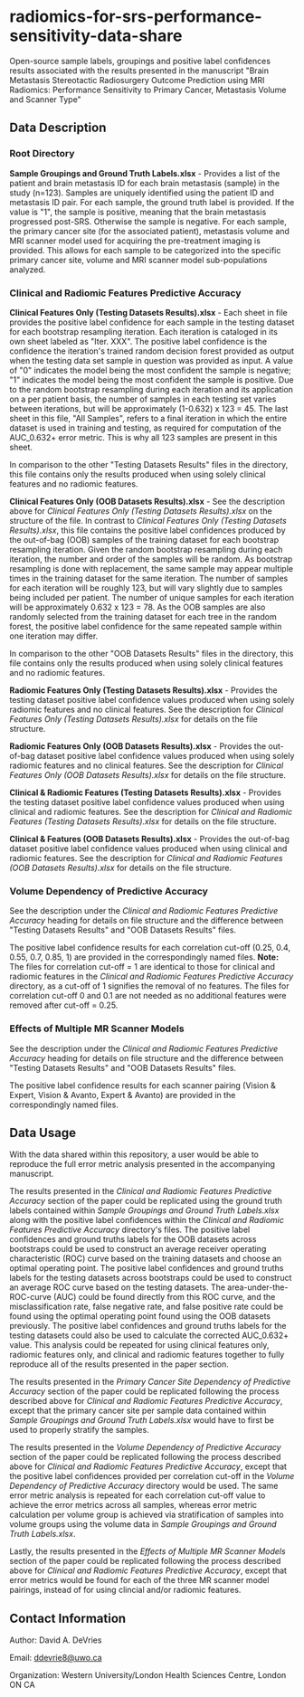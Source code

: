 # radiomics-for-srs-performance-sensitivity-data-share
Open-source sample labels, groupings and positive label confidences results associated with the results presented in the manuscript "Brain Metastasis Stereotactic Radiosurgery Outcome Prediction using MRI Radiomics: Performance Sensitivity to Primary Cancer, Metastasis Volume and Scanner Type"

## Data Description

### Root Directory
**Sample Groupings and Ground Truth Labels.xlsx** - Provides a list of the patient and brain metastasis ID for each brain metastasis (sample) in the study (n=123). Samples are uniquely identified using the patient ID and metastasis ID pair. For each sample, the ground truth label is provided. If the value is "1", the sample is positive, meaning that the brain metastasis progressed post-SRS. Otherwise the sample is negative. For each sample, the primary cancer site (for the associated patient), metastasis volume and MRI scanner model used for acquiring the pre-treatment imaging is provided. This allows for each sample to be categorized into the specific primary cancer site, volume and MRI scanner model sub-populations analyzed.

### Clinical and Radiomic Features Predictive Accuracy
**Clinical Features Only (Testing Datasets Results).xlsx** - Each sheet in file provides the positive label confidence for each sample in the testing dataset for each bootstrap resampling iteration. Each iteration is cataloged in its own sheet labeled as "Iter. XXX". The positive label confidence is the confidence the iteration's trained random decision forest provided as output when the testing data set sample in question was provided as input. A value of "0" indicates the model being the most confident the sample is negative; "1" indicates the model being the most confident the sample is positive. Due to the random bootstrap resampling during each iteration and its application on a per patient basis, the number of samples in each testing set varies between iterations, but will be approximately (1-0.632) x 123 = 45. The last sheet in this file, "All Samples", refers to a final iteration in which the entire dataset is used in training and testing, as required for computation of the AUC_0.632+ error metric. This is why all 123 samples are present in this sheet. 

In comparison to the other "Testing Datasets Results" files in the directory, this file contains only the results produced when using solely clinical features and no radiomic features.

**Clinical Features Only (OOB Datasets Results).xlsx** - See the description above for *Clinical Features Only (Testing Datasets Results).xlsx* on the structure of the file. In contrast to *Clinical Features Only (Testing Datasets Results).xlsx*, this file contains the positive label confidences produced by the out-of-bag (OOB) samples of the training dataset for each bootstrap resampling iteration. Given the random bootstrap resampling during each iteration, the number and order of the samples will be random. As bootstrap resampling is done with replacement, the same sample may appear multiple times in the training dataset for the same iteration. The number of samples for each iteration will be roughly 123, but will vary slightly due to samples being included per patient. The number of unique samples for each iteration will be approximately 0.632 x 123 = 78. As the OOB samples are also randomly selected from the training dataset for each tree in the random forest, the positive label confidence for the same repeated sample within one iteration may differ.

In comparison to the other "OOB Datasets Results" files in the directory, this file contains only the results produced when using solely clinical features and no radiomic features.

**Radiomic Features Only (Testing Datasets Results).xlsx** - Provides the testing dataset positive label confidence values produced when using solely radiomic features and no clinical features. See the description for *Clinical Features Only (Testing Datasets Results).xlsx* for details on the file structure.

**Radiomic Features Only (OOB Datasets Results).xlsx** - Provides the out-of-bag dataset positive label confidence values produced when using solely radiomic features and no clinical features. See the description for *Clinical Features Only (OOB Datasets Results).xlsx* for details on the file structure.

**Clinical & Radiomic Features (Testing Datasets Results).xlsx** - Provides the testing dataset positive label confidence values produced when using clinical and radiomic features. See the description for *Clinical and Radiomic Features (Testing Datasets Results).xlsx* for details on the file structure.

**Clinical & Features (OOB Datasets Results).xlsx** - Provides the out-of-bag dataset positive label confidence values produced when using clinical and radiomic features. See the description for *Clinical and Radiomic Features  (OOB Datasets Results).xlsx* for details on the file structure.

### Volume Dependency of Predictive Accuracy

See the description under the *Clinical and Radiomic Features Predictive Accuracy* heading for details on file structure and the difference between "Testing Datasets Results" and "OOB Datasets Results" files.

The positive label confidence results for each correlation cut-off (0.25, 0.4, 0.55, 0.7, 0.85, 1) are provided in the correspondingly named files. **Note:** The files for correlation cut-off = 1 are identical to those for clinical and radiomic features in the *Clinical and Radiomic Features Predictive Accuracy* directory, as a cut-off of 1 signifies the removal of no features. The files for correlation cut-off 0 and 0.1 are not needed as no additional features were removed after cut-off = 0.25.

### Effects of Multiple MR Scanner Models

See the description under the *Clinical and Radiomic Features Predictive Accuracy* heading for details on file structure and the difference between "Testing Datasets Results" and "OOB Datasets Results" files.

The positive label confidence results for each scanner pairing (Vision & Expert, Vision & Avanto, Expert & Avanto) are provided in the correspondingly named files.


## Data Usage

With the data shared within this repository, a user would be able to reproduce the full error metric analysis presented in the accompanying manuscript.

The results presented in the *Clinical and Radiomic Features Predictive Accuracy* section of the paper could be replicated using the ground truth labels contained within *Sample Groupings and Ground Truth Labels.xlsx* along with the positive label confidences within the *Clinical and Radiomic Features Predictive Accuracy* directory's files. The positive label confidences and ground truths labels for the OOB datasets across bootstraps could be used to construct an average receiver operating characteristic (ROC) curve based on the training datasets and choose an optimal operating point. The positive label confidences and ground truths labels for the testing datasets across bootstraps could be used to construct an average ROC curve based on the testing datasets. The area-under-the-ROC-curve (AUC) could be found directly from this ROC curve, and the misclassification rate, false negative rate, and false positive rate could be found using the optimal operating point found using the OOB datasets previously. The positive label confidences and ground truths labels for the testing datasets could also be used to calculate the corrected AUC_0.632+ value. This analysis could be repeated for using clinical features only, radiomic features only, and clinical and radiomic features together to fully reproduce all of the results presented in the paper section.

The results presented in the *Primary Cancer Site Dependency of Predictive Accuracy* section of the paper could be replicated following the process described above for *Clinical and Radiomic Features Predictive Accuracy*, except that the primary cancer site per sample data contained within *Sample Groupings and Ground Truth Labels.xlsx* would have to first be used to properly stratify the samples.

The results presented in the *Volume Dependency of Predictive Accuracy* section of the paper could be replicated following the process described above for *Clinical and Radiomic Features Predictive Accuracy*, except that the positive label confidences provided per correlation cut-off in the *Volume Dependency of Predictive Accuracy* directory would be used. The same error metric analysis is repeated for each correlation cut-off value to achieve the error metrics across all samples, whereas error metric calculation per volume group is achieved via stratification of samples into volume groups using the volume data in *Sample Groupings and Ground Truth Labels.xlsx*.

Lastly, the results presented in the *Effects of Multiple MR Scanner Models* section of the paper could be replicated following the process described above for *Clinical and Radiomic Features Predictive Accuracy*, except that error metrics would be found for each of the three MR scanner model pairings, instead of for using clincial and/or radiomic features.


## Contact Information
Author: David A. DeVries

Email: ddevrie8@uwo.ca

Organization: Western University/London Health Sciences Centre, London ON CA